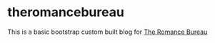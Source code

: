 # theromancebureau
This is a basic bootstrap custom built blog for <a href = "https://theromancebureau.com">The Romance Bureau</a>
